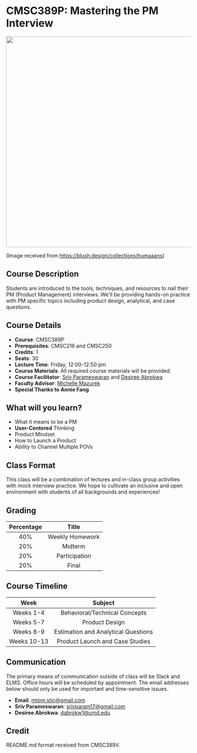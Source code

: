 # CMSC389P: Mastering the PM Interview
<p align="center">
  <img width="610" height="575" src="https://blush.ly/o-QcwIQ3E/p">
</p>

(Image received from https://blush.design/collections/humaaans)

## Course Description
Students are introduced to the tools, techniques, and resources to nail their PM (Product Management) interviews. We'll be providing hands-on practice with PM specific topics including product design, analytical, and case questions.

## Course Details
- **Course**: CMSC389P
- **Prerequisites**: CMSC216 and CMSC250
- **Credits**: 1
- **Seats**: 30
- **Lecture Time**: Friday, 12:00-12:50 pm
- **Course Materials**: All required course materials will be provided.
- **Course Facilitator**: [Sriv Parameswaran](https://www.linkedin.com/in/srivarshini-p/) and [Desiree Abrokwa](https://www.linkedin.com/in/desiree-abrokwa-173b88148)
- **Faculty Advisor**: [Michelle Mazurek](http://users.umiacs.umd.edu/~mmazurek/)
- **Special Thanks to Annie Fang**

## What will you learn?
- What it means to be a PM
- **User-Centered** Thinking
- Product Mindset
- How to Launch a Product
- Ability to Channel Multiple POVs

## Class Format
This class will be a combination of lectures and in-class group activities with mock interview practice. We hope to cultivate an inclusive and open environment with students of all backgrounds and experiences!

## Grading
| Percentage | Title 
|:----:|:----:|
| 40% | Weekly Homework 
| 20% | Midterm 
| 20% | Participation
| 20% | Final

## Course Timeline
| Week | Subject 
|:----:|:----:|
| Weeks 1-4 | Behavioral/Technical Concepts
| Weeks 5-7 | Product Design
| Weeks 8-9 | Estimation and Analytical Questions
| Weeks 10-13 | Product Launch and Case Studies

## Communication
The primary means of communication outside of class will be Slack and ELMS. Office hours will be scheduled by appointment. The email addresses below should only be used for important and time-sensitive issues.

- **Email**: mtpm.stic@gmail.com
- **Sriv Parameswaran**: srivparam17@gmail.com
- **Desiree Abrokwa**: dabrokw1@umd.edu

## Credit
README.md format received from CMSC389V.



